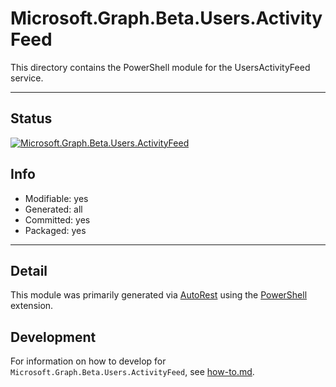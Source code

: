 <!-- region Generated -->
# Microsoft.Graph.Beta.Users.ActivityFeed
This directory contains the PowerShell module for the UsersActivityFeed service.

---
## Status
[![Microsoft.Graph.Beta.Users.ActivityFeed](https://img.shields.io/powershellgallery/v/Microsoft.Graph.Beta.Users.ActivityFeed.svg?style=flat-square&label=Microsoft.Graph.Beta.Users.ActivityFeed "Microsoft.Graph.Beta.Users.ActivityFeed")](https://www.powershellgallery.com/packages/Microsoft.Graph.Beta.Users.ActivityFeed/)

## Info
- Modifiable: yes
- Generated: all
- Committed: yes
- Packaged: yes

---
## Detail
This module was primarily generated via [AutoRest](https://github.com/Azure/autorest) using the [PowerShell](https://github.com/Azure/autorest.powershell) extension.

## Development
For information on how to develop for `Microsoft.Graph.Beta.Users.ActivityFeed`, see [how-to.md](how-to.md).
<!-- endregion -->

